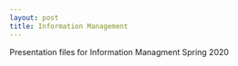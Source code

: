 ```yaml
---
layout: post
title: Information Management
---
```


Presentation files for Information Managment Spring 2020

